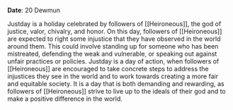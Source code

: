 **Date**: 20 Dewmun

Justday is a holiday celebrated by followers of [[Heironeous]], the god of justice, valor, chivalry, and honor. On this day, followers of [[Heironeous]] are expected to right some injustice that they have observed in the world around them. This could involve standing up for someone who has been mistreated, defending the weak and vulnerable, or speaking out against unfair practices or policies. Justday is a day of action, when followers of [[Heironeous]] are encouraged to take concrete steps to address the injustices they see in the world and to work towards creating a more fair and equitable society. It is a day that is both demanding and rewarding, as followers of [[Heironeous]] strive to live up to the ideals of their god and to make a positive difference in the world.